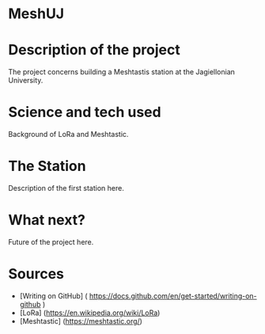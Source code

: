 # MeshUJ
# Description of the project 
The project concerns building a Meshtastis station at the Jagiellonian University.
# Science and tech used 
Background of LoRa and Meshtastic. 
# The Station  
Description of the first station here.
# What next?
Future of the project here. 
# Sources 
- [Writing on GitHub] ( https://docs.github.com/en/get-started/writing-on-github )
- [LoRa] (https://en.wikipedia.org/wiki/LoRa)
- [Meshtastic] (https://meshtastic.org/)
